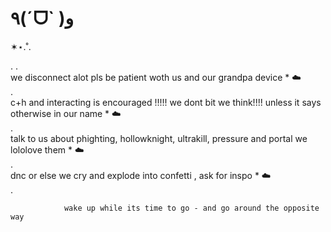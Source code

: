 # ٩(ˊᗜˋ )و
✶⋆.˚.     
              
  .                                  .              
                we disconnect alot pls be patient woth us and our grandpa device *  ☁️   
.              
                    c+h and interacting is encouraged !!!!! we dont bit we think!!!! unless it says otherwise in our name *  ☁️   
.              
                      talk to us about phighting, hollowknight, ultrakill, pressure and portal we lololove them *  ☁️    
.              
                    dnc or else we cry and explode into confetti , ask for inspo *  ☁️    
.              
                      
              
                                                  
                wake up while its time to go - and go around the opposite way
